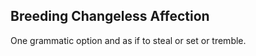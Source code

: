 Breeding Changeless Affection
-----------------------------
One grammatic option and as if to steal or set or tremble.  
